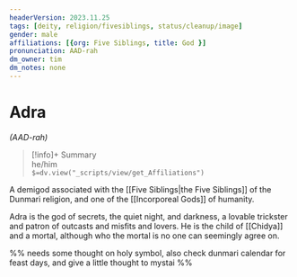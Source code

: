 ```yaml
---
headerVersion: 2023.11.25
tags: [deity, religion/fivesiblings, status/cleanup/image]
gender: male
affiliations: [{org: Five Siblings, title: God }]
pronunciation: AAD-rah
dm_owner: tim
dm_notes: none
---
```

# Adra
*(AAD-rah)*
>[!info]+ Summary  
> he/him  
> `$=dv.view("_scripts/view/get_Affiliations")`

A demigod associated with the [[Five Siblings|the Five Siblings]] of the Dunmari religion, and one of the [[Incorporeal Gods]] of humanity. 

Adra is the god of secrets, the quiet night, and darkness, a lovable trickster and patron of outcasts and misfits and lovers. He is the child of [[Chidya]] and a mortal, although who the mortal is no one can seemingly agree on. 

%% needs some thought on holy symbol, also check dunmari calendar for feast days, and give a little thought to mystai %%
